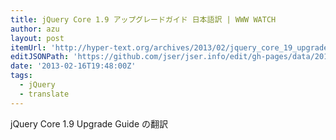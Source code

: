 ```yaml
---
title: jQuery Core 1.9 アップグレードガイド 日本語訳 | WWW WATCH
author: azu
layout: post
itemUrl: 'http://hyper-text.org/archives/2013/02/jquery_core_19_upgrade_guide_ja.shtml'
editJSONPath: 'https://github.com/jser/jser.info/edit/gh-pages/data/2013/02/index.json'
date: '2013-02-16T19:48:00Z'
tags:
  - jQuery
  - translate
---
```

jQuery Core 1.9 Upgrade Guide の翻訳
